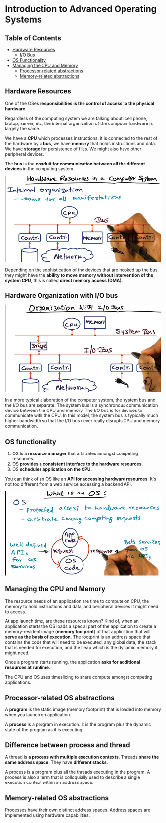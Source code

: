 # Introduction to Advanced Operating Systems

## Table of Contents

* [Hardware Resources](#hardware-resources)
    * [I/O Bus](#hardware-organization-with-io-bus)
* [OS Functionality](#os-functionality)
* [Managing the CPU and Memory](#managing-the-cpu-and-memory)
    * [Processor-related abstractions](#)
    * [Memory-related abstractions](#)

## Hardware Resources

One of the OSes **responsibilities is the control of access to the physical hardware**. 

Regardless of the computing system we are talking about: cell phone, laptop, server, etc, the internal organization of the computer hardware is largely the same. 

We have a **CPU** which processes instructions, it is connected to the rest of the hardware by a **bus**, we have **memory** that holds instructions and data. We have **storage** for persistence of files. We might also have other peripheral devices.

The **bus** is the **conduit for communication between all the different devices** in the computing system.

<img src="resources/1_intro_resources/hardware.png">

Depending on the sophistication of the devices that are hooked up the bus, they might have the **ability to move memory without intervention of the system CPU**, this is called **direct memory access (DMA)**.

## Hardware Organization with I/O bus

<img src="resources/1_intro_resources/io_bus.png">

In a more typical elaboration of the computer system, the system bus and the I/O bus are separate. The system bus is a synchronous communication device between the CPU and memory. The I/O bus is for devices to communicate with the CPU. In this model, the system bus is typically much higher bandwidth so that the I/O bus never really disrupts CPU and memory communication.

## OS functionality

1. OS is a **resource manager** that arbitrates amongst competing resources.
2. OS **provides a consistent interface to the hardware resources**.
3. OS **schedules application on the CPU**. 

You can think of an OS like an **API for accessing hardware resources**. It's not too different from a web service accessing a backend API.

<img src="resources/1_intro_resources/os_api.png">

## Managing the CPU and Memory

The resource needs of an application are time to compute on CPU, the memory to hold instructions and data, and peripheral devices it might need to access.

At app launch time, are these resources known? Kind of, when an application starts the OS loads a special part of the application to create a memory-resident image (**memory footprint**) of that application that will **serve as the basis of execution**. The footprint is an address space that contains the code that will need to be executed, any global data, the stack that is needed for execution, and the heap which is the dynamic memory it might need. 

Once a program starts running, the application **asks for additional resources at runtime**.

The CPU and OS uses timeslicing to share compute amongst competing applications.

## Processor-related OS abstractions

A **program** is the static image (memory footprint) that is loaded into memory when you launch on application.

A **process** is a program in execution. It is the program plus the dynamic state of the program as it is executing.

## Difference between process and thread

A thread is **a process with multiple execution contexts**. Threads **share the same address space**. They have **different stacks**. 

A process is a program plus all the threads executing in the program. A process is also a term that is colloquially used to describe a single execution context within an address space.


## Memory-related OS abstractions

Processes have their own distinct address spaces. Address spaces are implemented using hardware capabilities. 
